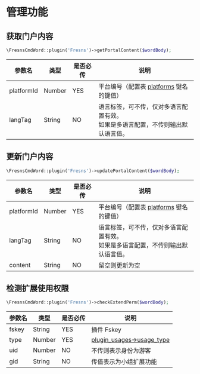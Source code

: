 # 管理功能

## 获取门户内容

```php
\FresnsCmdWord::plugin('Fresns')->getPortalContent($wordBody);
```
| 参数名 | 类型 | 是否必传 | 说明 |
| --- | --- | --- | --- |
| platformId | Number | YES | 平台编号（配置表 [platforms](../../database/dictionary/platforms.md) 键名的键值） |
| langTag | String | NO | 语言标签，可不传，仅对多语言配置有效。<br>如果是多语言配置，不传则输出默认语言值。 |

## 更新门户内容

```php
\FresnsCmdWord::plugin('Fresns')->updatePortalContent($wordBody);
```
| 参数名 | 类型 | 是否必传 | 说明 |
| --- | --- | --- | --- |
| platformId | Number | YES | 平台编号（配置表 [platforms](../../database/dictionary/platforms.md) 键名的键值） |
| langTag | String | NO | 语言标签，可不传，仅对多语言配置有效。<br>如果是多语言配置，不传则输出默认语言值。 |
| content | String | NO | 留空则更新为空 |

## 检测扩展使用权限

```php
\FresnsCmdWord::plugin('Fresns')->checkExtendPerm($wordBody);
```
| 参数名 | 类型 | 是否必传 | 说明 |
| --- | --- | --- | --- |
| fskey | String | YES | 插件 Fskey |
| type | Number | YES | [plugin_usages->usage_type](../../database/plugins/plugin-usages.md) |
| uid | Number | NO | 不传则表示身份为游客 |
| gid | String | NO | 传值表示为小组扩展功能 |
